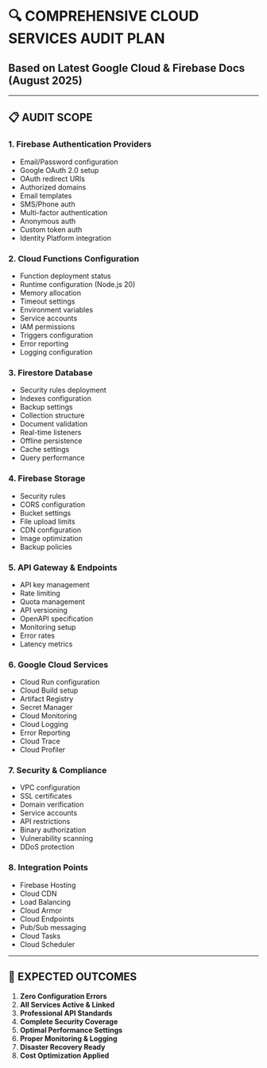 # 🔍 COMPREHENSIVE CLOUD SERVICES AUDIT PLAN
## Based on Latest Google Cloud & Firebase Docs (August 2025)

---

## 📋 AUDIT SCOPE

### 1. **Firebase Authentication Providers**
- Email/Password configuration
- Google OAuth 2.0 setup
- OAuth redirect URIs
- Authorized domains
- Email templates
- SMS/Phone auth
- Multi-factor authentication
- Anonymous auth
- Custom token auth
- Identity Platform integration

### 2. **Cloud Functions Configuration**
- Function deployment status
- Runtime configuration (Node.js 20)
- Memory allocation
- Timeout settings
- Environment variables
- Service accounts
- IAM permissions
- Triggers configuration
- Error reporting
- Logging configuration

### 3. **Firestore Database**
- Security rules deployment
- Indexes configuration
- Backup settings
- Collection structure
- Document validation
- Real-time listeners
- Offline persistence
- Cache settings
- Query performance

### 4. **Firebase Storage**
- Security rules
- CORS configuration
- Bucket settings
- File upload limits
- CDN configuration
- Image optimization
- Backup policies

### 5. **API Gateway & Endpoints**
- API key management
- Rate limiting
- Quota management
- API versioning
- OpenAPI specification
- Monitoring setup
- Error rates
- Latency metrics

### 6. **Google Cloud Services**
- Cloud Run configuration
- Cloud Build setup
- Artifact Registry
- Secret Manager
- Cloud Monitoring
- Cloud Logging
- Error Reporting
- Cloud Trace
- Cloud Profiler

### 7. **Security & Compliance**
- VPC configuration
- SSL certificates
- Domain verification
- Service accounts
- API restrictions
- Binary authorization
- Vulnerability scanning
- DDoS protection

### 8. **Integration Points**
- Firebase Hosting
- Cloud CDN
- Load Balancing
- Cloud Armor
- Cloud Endpoints
- Pub/Sub messaging
- Cloud Tasks
- Cloud Scheduler

---

## 🎯 EXPECTED OUTCOMES

1. **Zero Configuration Errors**
2. **All Services Active & Linked**
3. **Professional API Standards**
4. **Complete Security Coverage**
5. **Optimal Performance Settings**
6. **Proper Monitoring & Logging**
7. **Disaster Recovery Ready**
8. **Cost Optimization Applied**